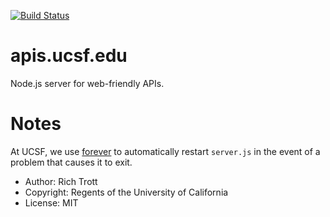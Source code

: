 [![Build Status](https://travis-ci.org/Trott/apis.ucsf.edu.svg?branch=master)](https://travis-ci.org/Trott/apis.ucsf.edu)

apis.ucsf.edu
=============

Node.js server for web-friendly APIs.

Notes
=====

At UCSF, we use [forever](https://github.com/foreverjs/forever) to automatically restart `server.js` in the event of a problem that causes it to exit.

* Author: Rich Trott
* Copyright: Regents of the University of California
* License: MIT
